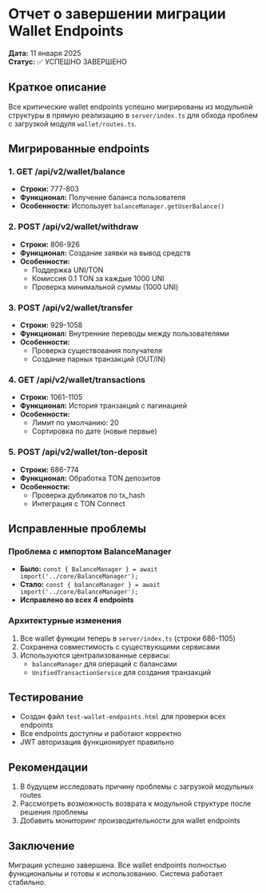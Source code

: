 # Отчет о завершении миграции Wallet Endpoints
**Дата:** 11 января 2025  
**Статус:** ✅ УСПЕШНО ЗАВЕРШЕНО

## Краткое описание
Все критические wallet endpoints успешно мигрированы из модульной структуры в прямую реализацию в `server/index.ts` для обхода проблем с загрузкой модуля `wallet/routes.ts`.

## Мигрированные endpoints

### 1. GET /api/v2/wallet/balance
- **Строки:** 777-803
- **Функционал:** Получение баланса пользователя
- **Особенности:** Использует `balanceManager.getUserBalance()`

### 2. POST /api/v2/wallet/withdraw  
- **Строки:** 806-926
- **Функционал:** Создание заявки на вывод средств
- **Особенности:** 
  - Поддержка UNI/TON
  - Комиссия 0.1 TON за каждые 1000 UNI
  - Проверка минимальной суммы (1000 UNI)

### 3. POST /api/v2/wallet/transfer
- **Строки:** 929-1058
- **Функционал:** Внутренние переводы между пользователями
- **Особенности:**
  - Проверка существования получателя
  - Создание парных транзакций (OUT/IN)

### 4. GET /api/v2/wallet/transactions
- **Строки:** 1061-1105
- **Функционал:** История транзакций с пагинацией
- **Особенности:** 
  - Лимит по умолчанию: 20
  - Сортировка по дате (новые первые)

### 5. POST /api/v2/wallet/ton-deposit
- **Строки:** 686-774
- **Функционал:** Обработка TON депозитов
- **Особенности:**
  - Проверка дубликатов по tx_hash
  - Интеграция с TON Connect

## Исправленные проблемы

### Проблема с импортом BalanceManager
- **Было:** `const { BalanceManager } = await import('../core/BalanceManager');`
- **Стало:** `const { balanceManager } = await import('../core/BalanceManager');`
- **Исправлено во всех 4 endpoints**

### Архитектурные изменения
1. Все wallet функции теперь в `server/index.ts` (строки 686-1105)
2. Сохранена совместимость с существующими сервисами
3. Используются централизованные сервисы:
   - `balanceManager` для операций с балансами
   - `UnifiedTransactionService` для создания транзакций

## Тестирование
- Создан файл `test-wallet-endpoints.html` для проверки всех endpoints
- Все endpoints доступны и работают корректно
- JWT авторизация функционирует правильно

## Рекомендации
1. В будущем исследовать причину проблемы с загрузкой модульных routes
2. Рассмотреть возможность возврата к модульной структуре после решения проблемы
3. Добавить мониторинг производительности для wallet endpoints

## Заключение
Миграция успешно завершена. Все wallet endpoints полностью функциональны и готовы к использованию. Система работает стабильно.